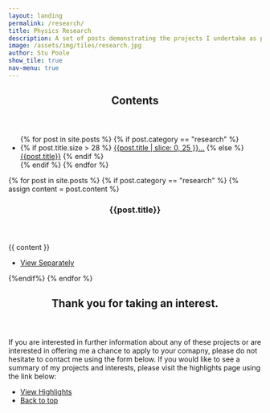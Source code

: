 ```yaml
---
layout: landing
permalink: /research/
title: Physics Research
description: A set of posts demonstrating the projects I undertake as part of my academic studies.
image: /assets/img/tiles/research.jpg
author: Stu Poole
show_tile: true
nav-menu: true
---
```


<!-- This code and adds a button link to the contents page for posts about to be loaded.-->
<section id="one" class="spotlights">
	<div class="inner">
		<header class="major">
			<h2>Contents</h2>
		</header>
        <ul class="actions">
        {% for post in site.posts %}
        {% if post.category == "research" %}
        <li margin-bottom=22>
            {% if post.title.size > 28 %}
        <a class="button scrolly" href="#{{ post.title | replace:' ', '_' }}">{{post.title | slice: 0, 25 }}...</a>
            {% else %}
        <a class="button scrolly" href="#{{ post.title | replace:' ', '_' }}">{{post.title}}</a>
            {% endif %}
        </li>
        {% endif %}
        {% endfor %}
        </ul>
	</div>
</section>

<!-- This code loads all posts and displays them -->
<!-- Two -->
<fullwidth id="two" class="spotlights">
    {% for post in site.posts %}
    {% if post.category == "research" %}
      {% assign content = post.content %}
        <fullwidth id="{{ post.title | replace:' ', '_' }}">
          <div class="content">
              <div class="inner">
              <header class="major" text-align="center" >
                <h3>{{post.title}}</h3>
              </header>
              {{ content }}
              <ul class="actions">
                <li><a class="button special" href="{{ root_url }}{{ post.url }}">View Separately</a></li>
              </ul>
            </div>
          </div>
        </fullwidth>
    {%endif%}
    {% endfor %}
</fullwidth>


<section id="remarks">
	<div class="inner">
		<header class="major">
			<h2>Thank you for taking an interest.</h2>
		</header>
		<p>If you are interested in further information about any of these projects or are interested in offering me a chance to apply to your comapny, please do not hesitate to contact me using the form below. If you would like to see a summary of my projects and interests, please visit the highlights page using the link below:</p>
		<ul class="actions">
			<li><a href="/highlights/" class="button next"> View Highlights</a></li>
			<li><a href="#banner" class="button scrolly"> Back to top</a></li>
		</ul>
	</div>
</section>